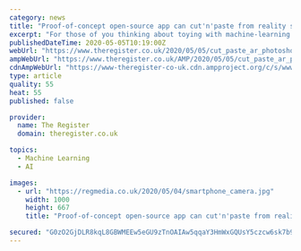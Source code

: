 ```yaml
---
category: news
title: "Proof-of-concept open-source app can cut'n'paste from reality straight into Photoshop using a neural network"
excerpt: "For those of you thinking about toying with machine-learning in a practical sense, how about this interesting open-source proof-of-concept application as an inspiration or a starting guide? A programmer has built an Android smartphone app in JavaScript and TypeScript,"
publishedDateTime: 2020-05-05T10:19:00Z
webUrl: "https://www.theregister.co.uk/2020/05/05/cut_paste_ar_photoshop/"
ampWebUrl: "https://www.theregister.co.uk/AMP/2020/05/05/cut_paste_ar_photoshop/"
cdnAmpWebUrl: "https://www-theregister-co-uk.cdn.ampproject.org/c/s/www.theregister.co.uk/AMP/2020/05/05/cut_paste_ar_photoshop/"
type: article
quality: 55
heat: 55
published: false

provider:
  name: The Register
  domain: theregister.co.uk

topics:
  - Machine Learning
  - AI

images:
  - url: "https://regmedia.co.uk/2020/05/04/smartphone_camera.jpg"
    width: 1000
    height: 667
    title: "Proof-of-concept open-source app can cut'n'paste from reality straight into Photoshop using a neural network"

secured: "G0zO2GjDLR8kqL8GBWMEEw5eGU9zTnOAIAw5qqaY3HmWxGQUsY5czcw6sk7b9riM6An7SXHdUShf6+DAcGba5D2vBPLW19gGCqOHrsefYUdVCcsBC+XiffD7mMAYsZ/RBIyxAezDhjC2qOhiR3IATxrb/LwYNDGgBItO+i+rMM/ZB1nCHURP2G21tN4MpNatLCasQDTH8Fagxnq+4wI+1CEnS+oJ8pS5LetFWpk2ncPBbssSmWLZoefkNuxkjvc+6mYxghQf6JCuXTyxU/TYaFNmzk2wr+vncMKaFT/wucP5RZeZ9kyMmWdzkB4XNhTctl9LVroNxWAxjO2BQ2u3kPTr4uxxza6wUYyi1wRTg9utdWbDznUED/g+ilH1d/D2C/a3WmNkTasBI6pagaDHkyGOAIBpOvs+MJUMEo/GHo4xTsOLHRu6gvS4/xEshW9nZEiIhC8d7Yz8S0LDVBEs9qViVCMAYPV9aqvkpgBY6R8=;t44U92hubrXFgCUFeGBlOQ=="
---
```


